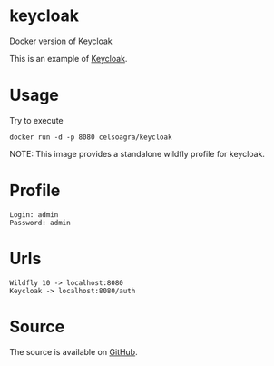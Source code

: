 # keycloak
Docker version of Keycloak

This is an example of [Keycloak](http://www.keycloak.org/downloads.html).

# Usage

Try to execute 
```
docker run -d -p 8080 celsoagra/keycloak
```
NOTE: This image provides a standalone wildfly profile for keycloak.

# Profile
```
Login: admin
Password: admin
```

# Urls
```
Wildfly 10 -> localhost:8080
Keycloak -> localhost:8080/auth
```

# Source
The source is available on [GitHub](https://github.com/celsoagra/keycloak).
